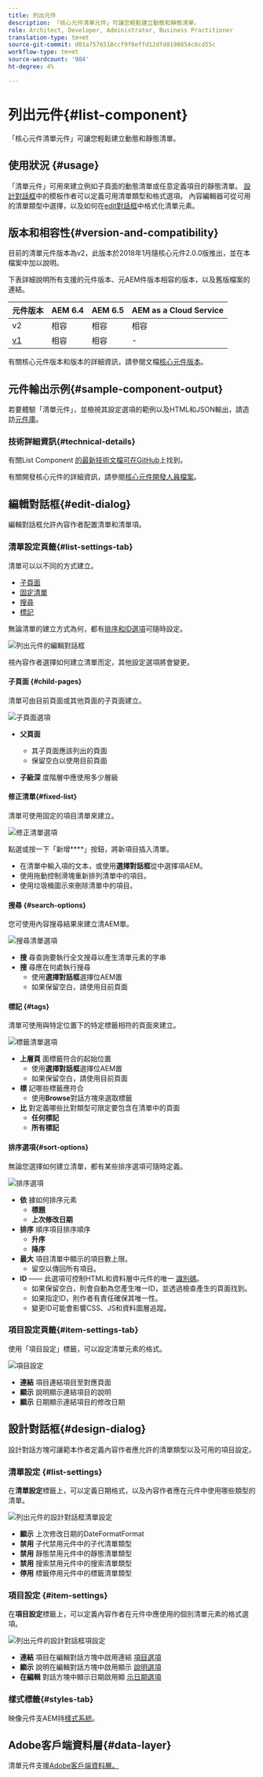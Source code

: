 ```yaml
---
title: 列出元件
description: 「核心元件清單元件」可讓您輕鬆建立動態和靜態清單。
role: Architect, Developer, Administrator, Business Practitioner
translation-type: tm+mt
source-git-commit: d01a7576518ccf9f0effd12dfd8198854c6cd55c
workflow-type: tm+mt
source-wordcount: '984'
ht-degree: 4%

---
```



# 列出元件{#list-component}

「核心元件清單元件」可讓您輕鬆建立動態和靜態清單。

## 使用狀況 {#usage}

「清單元件」可用來建立例如子頁面的動態清單或任意定義項目的靜態清單。 [設計對話框](#design-dialog)中的模板作者可以定義可用清單類型和格式選項。 內容編輯器可從可用的清單類型中選擇，以及如何在[edit對話框](#edit-dialog)中格式化清單元素。

## 版本和相容性{#version-and-compatibility}

目前的清單元件版本為v2，此版本於2018年1月隨核心元件2.0.0版推出，並在本檔案中加以說明。

下表詳細說明所有支援的元件版本、元AEM件版本相容的版本，以及舊版檔案的連結。

| 元件版本 | AEM 6.4 | AEM 6.5 | AEM as a Cloud Service  |
|--- |--- |--- |---|
| v2 | 相容 | 相容 | 相容 |
| [v1](v1/list-v1.md) | 相容 | 相容 | - |

有關核心元件版本和版本的詳細資訊，請參閱文檔[核心元件版本](/help/versions.md)。

## 元件輸出示例{#sample-component-output}

若要體驗「清單元件」，並檢視其設定選項的範例以及HTML和JSON輸出，請造訪[元件庫](https://adobe.com/go/aem_cmp_library_list)。

### 技術詳細資訊{#technical-details}

有關List Component [的最新技術文檔可在GitHub](https://adobe.com/go/aem_cmp_tech_list_v2)上找到。

有關開發核心元件的詳細資訊，請參閱[核心元件開發人員檔案](/help/developing/overview.md)。

## 編輯對話框{#edit-dialog}

編輯對話框允許內容作者配置清單和清單項。

### 清單設定頁籤{#list-settings-tab}

清單可以以不同的方式建立。

* [子頁面](#child-pages)
* [固定清單](#fixed-list)
* [搜尋](#search-options)
* [標記](#tags)

無論清單的建立方式為何，都有[排序和ID選項](#sort-options)可隨時設定。

![列出元件的編輯對話框](/help/assets/list-edit.png)

視內容作者選擇如何建立清單而定，其他設定選項將會變更。

#### 子頁面 {#child-pages}

清單可由目前頁面或其他頁面的子頁面建立。

![子頁面選項](/help/assets/list-edit-child-pages.png)

* **父頁面**
   * 其子頁面應該列出的頁面
   * 保留空白以使用目前頁面

* **子級深**
度階層中應使用多少層級

#### 修正清單{#fixed-list}

清單可使用固定的項目清單來建立。

![修正清單選項](/help/assets/list-edit-fixed.png)

點選或按一下「新增&#x200B;****」按鈕，將新項目插入清單。

* 在清單中輸入項的文本，或使用&#x200B;**選擇對話框**&#x200B;從中選擇項AEM。
* 使用拖動控制滑塊重新排列清單中的項目。
* 使用垃圾桶圖示來刪除清單中的項目。

#### 搜尋 {#search-options}

您可使用內容搜尋結果來建立清AEM單。

![搜尋清單選項](/help/assets/list-edit-search.png)

* **搜**
尋查詢要執行全文搜尋以產生清單元素的字串
* **搜**
尋應在何處執行搜尋
   * 使用&#x200B;**選擇對話框**&#x200B;選擇位AEM置
   * 如果保留空白，請使用目前頁面

#### 標記 {#tags}

清單可使用與特定位置下的特定標籤相符的頁面來建立。

![標籤清單選項](/help/assets/list-edit-tags.png)

* **上層頁**
面標籤符合的起始位置
   * 使用&#x200B;**選擇對話框**&#x200B;選擇位AEM置
   * 如果保留空白，請使用目前頁面
* **標**
記哪些標籤應符合
   * 使用&#x200B;**Browse**&#x200B;對話方塊來選取標籤
* **比**
對定義哪些比對類型可限定要包含在清單中的頁面
   * **任何標記**
   * **所有標記**

#### 排序選項{#sort-options}

無論您選擇如何建立清單，都有某些排序選項可隨時定義。

![排序選項](/help/assets/list-edit-sort-options.png)

* **依**
據如何排序元素
   * **標題**
   * **上次修改日期**
* **排序**
順序項目排序順序
   * **升序**
   * **降序**
* **最大**
項目清單中顯示的項目數上限。
   * 留空以傳回所有項目。
* **ID**  —— 此選項可控制HTML和資料層中元件的唯一 [識別碼](/help/developing/data-layer/overview.md)。
   * 如果保留空白，則會自動為您產生唯一ID，並透過檢查產生的頁面找到。
   * 如果指定ID，則作者有責任確保其唯一性。
   * 變更ID可能會影響CSS、JS和資料圖層追蹤。

### 項目設定頁籤{#item-settings-tab}

使用「項目設定」標籤，可以設定清單元素的格式。

![項目設定](/help/assets/list-edit-items.png)

* **連結**
項目連結項目至對應頁面
* **顯示**
說明顯示連結項目的說明
* **顯示**
日期顯示連結項目的修改日期

## 設計對話框{#design-dialog}

設計對話方塊可讓範本作者定義內容作者應允許的清單類型以及可用的項目設定。

### 清單設定 {#list-settings}

在&#x200B;**清單設定**&#x200B;標籤上，可以定義日期格式，以及內容作者應在元件中使用哪些類型的清單。

![列出元件的設計對話框清單設定](/help/assets/list-design-list-settings.png)

* **顯示**
上次修改日期的DateFormatFormat
* **禁用**
子代禁用元件中的子代清單類型
* **禁用**
靜態禁用元件中的靜態清單類型
* **禁用**
搜索禁用元件中的搜索清單類型
* **停用**
標籤停用元件中的標籤清單類型

### 項目設定 {#item-settings}

在&#x200B;**項目設定**&#x200B;標籤上，可以定義內容作者在元件中應使用的個別清單元素的格式選項。

![列出元件的設計對話框項設定](/help/assets/list-design-item-settings.png)

* **連結**
項目在編輯對話方塊中啟用連結 [項目選項](#edit-dialog)
* **顯示**
說明在編輯對話方塊中啟用顯示 [說明選項](#edit-dialog)
* **在編輯**
對話方塊中顯示日期啟用顯 [示日期選項](#edit-dialog)

### 樣式標籤{#styles-tab}

映像元件支AEM持[樣式系統](/help/get-started/authoring.md#component-styling)。

## Adobe客戶端資料層{#data-layer}

清單元件支援[Adobe客戶端資料層。](/help/developing/data-layer/overview.md)
